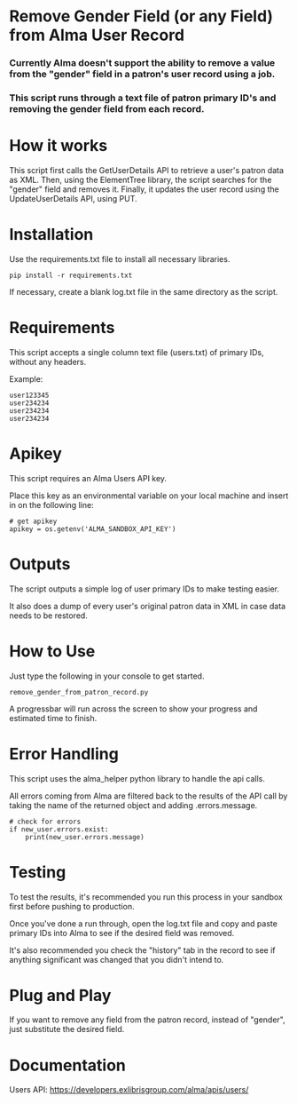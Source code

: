 # Remove Gender Field (or any Field) from Alma User Record
### Currently Alma doesn't support the ability to remove a value from the "gender" field in a patron's user record using a job.

### This script runs through a text file of patron primary ID's and removing the gender field from each record.

# How it works
This script first calls the GetUserDetails API to retrieve a user's patron data as XML.
Then, using the ElementTree library, the script searches for the "gender" field and removes it.
Finally, it updates the user record using the UpdateUserDetails API, using PUT.

# Installation
Use the requirements.txt file to install all necessary libraries.

```
pip install -r requirements.txt
```

If necessary, create a blank log.txt file in the same directory as the script.

# Requirements
This script accepts a single column text file (users.txt) of primary IDs, without any headers.

Example:
```
user123345
user234234
user234234
user234234
```

# Apikey
This script requires an Alma Users API key.

Place this key as an environmental variable on your local machine and insert in on the following line:

```
# get apikey
apikey = os.getenv('ALMA_SANDBOX_API_KEY')
```

# Outputs
The script outputs a simple log of user primary IDs to make testing easier.

It also does a dump of every user's original patron data in XML in case data needs to be restored.

# How to Use
Just type the following in your console to get started.

```
remove_gender_from_patron_record.py
```

A progressbar will run across the screen to show your progress and estimated time to finish.

# Error Handling
This script uses the alma_helper python library to handle the api calls.

All errors coming from Alma are filtered back to the results of the API call by taking the name of the returned object and adding .errors.message.

```
# check for errors
if new_user.errors.exist:
    print(new_user.errors.message)
```

# Testing
To test the results, it's recommended you run this process in your sandbox first before pushing to production.

Once you've done a run through, open the log.txt file and copy and paste primary IDs into Alma to see if the desired field was removed.

It's also recommended you check the "history" tab in the record to see if anything significant was changed that you didn't intend to.

# Plug and Play
If you want to remove any field from the patron record, instead of "gender", just substitute the desired field.

# Documentation
Users API: https://developers.exlibrisgroup.com/alma/apis/users/
